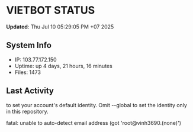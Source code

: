 # VIETBOT STATUS
**Updated**: Thu Jul 10 05:29:05 PM +07 2025

## System Info
- IP: 103.77.172.150
- Uptime: up 4 days, 21 hours, 16 minutes
- Files: 1473

## Last Activity

to set your account's default identity.
Omit --global to set the identity only in this repository.

fatal: unable to auto-detect email address (got 'root@vinh3690.(none)')
